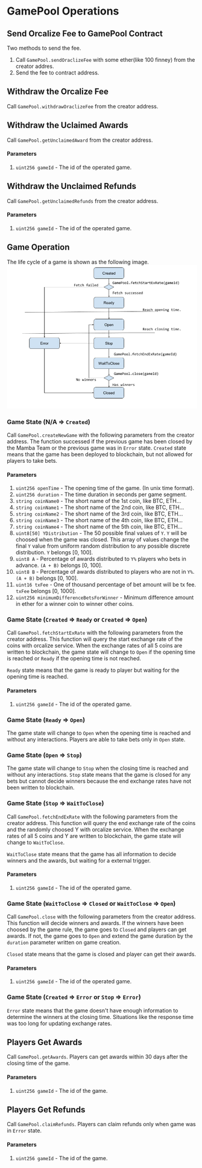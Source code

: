 GamePool Operations
======================

Send Orcalize Fee to GamePool Contract
----------------------------------------

Two methods to send the fee.
1. Call `GamePool.sendOraclizeFee` with some ether(like 100 finney) from the creator addres.
2. Send the fee to contract address.


Withdraw the Orcalize Fee
----------------------------------------
Call `GamePool.withdrawOraclizeFee` from the creator address.

Withdraw the Uclaimed Awards
----------------------------------------
Call `GamePool.getUnclaimedAward` from the creator address.

#### Parameters ####
1. `uint256 gameId` - The id of the operated game.

Withdraw the Unclaimed Refunds
----------------------------------------
Call `GamePool.getUnclaimedRefunds` from the creator address.

#### Parameters ####
1. `uint256 gameId` - The id of the operated game.

Game Operation
----------------------------------------
The life cycle of a game is shown as the following image.
![Life Cycle of a Game](StateDiagramOfMambaGame.png)

### Game State (N/A => `Created`) ###
Call `GamePool.createNewGame` with the following parameters from the creator address. The function successed if the previous game has been closed by the Mamba Team or the previous game was in `Error` state. `Created` state means that the game has been deployed to blockchain, but not allowed for players to take bets.

#### Parameters ####
1. `uint256 openTime` - The opening time of the game. (In unix time format).
2. `uint256 duration` - The time duration in seconds per game segment.
3. `string coinName0` - The short name of the 1st coin, like BTC, ETH...
4. `string coinName1` - The short name of the 2nd coin, like BTC, ETH...
5. `string coinName2` - The short name of the 3rd coin, like BTC, ETH...
6. `string coinName3` - The short name of the 4th coin, like BTC, ETH...
7. `string coinName4` - The short name of the 5th coin, like BTC, ETH...
8. `uint8[50] YDistribution` - The 50 possible final values of `Y`. `Y` will be choosed when the game was closed. This array of values change the final `Y` value from uniform random distribution to any possible discrete distribution. `Y` belongs [0, 100].
9. `uint8 A` - Percentage of awards distributed to `Y%` players who bets in advance. `(A + B)` belongs [0, 100].
10. `uint8 B` - Percentage of awards distributed to players who are not in `Y%`. `(A + B)` belongs [0, 100].
11. `uint16 txFee` - One of thousand percentage of bet amount will be tx fee. `txFee` belongs [0, 1000].
12. `uint256 minimumDifferenceBetsForWinner` - Minimum difference amount in ether for a winner coin to winner other coins.

### Game State (`Created` => `Ready` or `Created` => `Open`) ###
Call `GamePool.fetchStartExRate` with the following parameters from the creator address. This function will query the start exchange rate of the coins with orcalize service. When the exchange rates of all 5 coins are written to blockchain, the game state will change to `Open` if the opening time is reached or `Ready` if the opening time is not reached. 

`Ready` state means that the game is ready to player but waiting for the opening time is reached.

#### Parameters ####
1. `uint256 gameId` - The id of the operated game.

### Game State (`Ready` => `Open`) ###
The game state will change to `Open` when the opening time is reached and without any interactions. Players are able to take bets only in `Open` state.

### Game State (`Open` => `Stop`) ###
The game state will change to `Stop` when the closing time is reached and without any interactions. `Stop` state means that the game is closed for any bets but cannot decide winners because the end exchange rates have not been written to blockchain.

### Game State (`Stop` => `WaitToClose`) ###
Call `GamePool.fetchEndExRate` with the following parameters from the creator address. This function will query the end exchange rate of the coins and the randomly choosed Y with orcalize service. When the exchange rates of all 5 coins and Y are written to blockchain, the game state will change to `WaitToClose`. 

`WaitToClose` state means that the game has all information to decide winners and the awards, but waiting for a external trigger.

#### Parameters ####
1. `uint256 gameId` - The id of the operated game.

### Game State (`WaitToClose` => `Closed` or `WaitToClose` => `Open`) ###
Call `GamePool.close` with the following parameters from the creator address. This function will decide winners and awards. If the winners have been choosed by the game rule, the game goes to `Closed` and players can get awards. If not, the game goes to `Open` and extend the game duration by the `duration` parameter written on game creation.  

`Closed` state means that the game is closed and player can get their awards. 

#### Parameters ####
1. `uint256 gameId` - The id of the operated game.

### Game State (`Created` => `Error` or `Stop` => `Error`) ###
`Error` state means that the game doesn't have enough information to determine the winners at the closing time. Situations like the response time was too long for updating exchange rates. 

Players Get Awards
--------------------------
Call `GamePool.getAwards`. Players can get awards within 30 days after the closing time of the game.

#### Parameters ####
1. `uint256 gameId` - The id of the game.

Players Get Refunds
--------------------------
Call `GamePool.claimRefunds`. Players can claim refunds only when game was in `Error` state.

#### Parameters ####
1. `uint256 gameId` - The id of the game.
